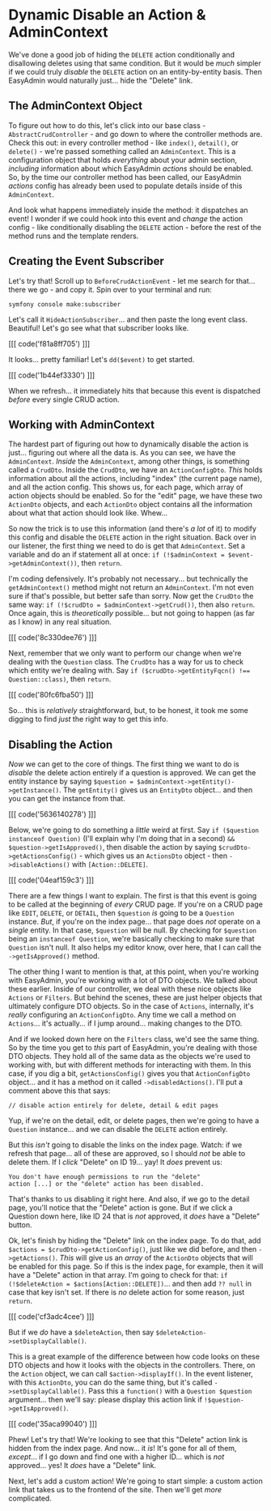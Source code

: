 # Dynamic Disable an Action & AdminContext

We've done a good job of hiding the `DELETE` action conditionally and disallowing
deletes using that same condition. But it would be *much* simpler if we could truly
*disable* the `DELETE` action on an entity-by-entity basis. Then EasyAdmin would
naturally just... hide the "Delete" link.

## The AdminContext Object

To figure out how to do this, let's click into our base class -
`AbstractCrudController` - and go down to where the controller methods are. Check
this out: in every controller method - like `index()`, `detail()`, or `delete()` -
we're passed something called an `AdminContext`. This is a configuration object that
holds *everything* about your admin section, *including* information about which
EasyAdmin *actions* should be enabled. So, by the time our controller method
has been called, our EasyAdmin *actions* config has already been used to
populate details inside of this `AdminContext`.

And look what happens immediately inside the method: it dispatches an event! I
wonder if we could hook into this event and *change* the action config - like
conditionally disabling the `DELETE` action - before the rest of the method
runs and the template renders.

## Creating the Event Subscriber

Let's try that! Scroll up to `BeforeCrudActionEvent` - let me search for
that... there we go - and copy it. Spin over to your terminal and run:

```terminal
symfony console make:subscriber
```

Let's call it `HideActionSubscriber`... and then paste the long event class.
Beautiful! Let's go see what that subscriber looks like. 

[[[ code('f81a8ff705') ]]]

It looks... pretty familiar! Let's `dd($event)` to get started.

[[[ code('1b44ef3330') ]]]

When we refresh... it immediately hits that because this event is dispatched *before*
every single CRUD action.

## Working with AdminContext

The hardest part of figuring out how to dynamically disable the action is just...
figuring out where all the data is. As you can see, we have the `AdminContext`.
*Inside* the `AdminContext`, among other things, is something called a `CrudDto`.
Inside the `CrudDto`, we have an `ActionConfigDto`. *This* holds information about
all the actions, including "index" (the current page name), and all the action
config. This shows us, for each page, which array of action objects should be
enabled. So for the "edit" page, we have these two `ActionDto` objects, and each
`ActionDto` object contains all the information about what that action should
look like. Whew...

So now the trick is to use this information (and there's *a lot* of it) to modify
this config and disable the `DELETE` action in the right situation. Back over
in our listener, the first thing we need to do is get that `AdminContext`. Set a
variable and do an if statement all at once:
`if (!$adminContext = $event->getAdminContext())`, then `return`.

I'm coding defensively. It's probably not necessary... but technically the
`getAdminContext()` method might not return an `AdminContext`. I'm not even sure
if that's possible, but better safe than sorry. Now get the `CrudDto` the same way:
`if (!$crudDto = $adminContext->getCrud())`, then also `return`. Once again, this
is *theoretically* possible... but not going to happen (as far as I know) in any
real situation.

[[[ code('8c330dee76') ]]]

Next, remember that we only want to perform our change when we're dealing with
the `Question` class. The `CrudDto` has a way for us to check which entity we're
dealing with. Say `if ($crudDto->getEntityFqcn() !== Question::class)`, then
`return`.

[[[ code('80fc6fba50') ]]]

So... this is *relatively* straightforward, but, to be honest, it took me some
digging to find *just* the right way to get this info.

## Disabling the Action

*Now* we can get to the core of things. The first thing we want to do is *disable*
the delete action entirely if a question is approved. We can get the entity
instance by saying `$question = $adminContext->getEntity()->getInstance()`. The
`getEntity()` gives us an `EntityDto` object... and then you can get the instance
from that.

[[[ code('5636140278') ]]]

Below, we're going to do something a *little* weird at first. Say
`if ($question instanceof Question)` (I'll explain why I'm doing that in a second)
`&& $question->getIsApproved()`, then disable the action by saying
`$crudDto->getActionsConfig()` - which gives us an `ActionsDto` object - then
`->disableActions()` with `[Action::DELETE]`.

[[[ code('04eaf159c3') ]]]

There are a few things I want to explain. The first is that this event is going to
be called at the beginning of *every* CRUD page. If you're on a CRUD page like
`EDIT`, `DELETE`, or `DETAIL`, then `$question` *is* going to be a `Question` instance.
*But*, if you're on the index page... that page does *not* operate on a *single*
entity. In that case, `$question` will be null. By checking for `$question` being
an `instanceof Question`, we're basically checking to make sure that `Question`
isn't null. It also helps my editor know, over here, that I can call the
`->getIsApproved()` method.

The other thing I want to mention is that, at this point, when you're working with
EasyAdmin, you're working with a lot of DTO objects. We talked about these earlier.
Inside of our controller, we deal with these nice objects like `Actions` or
`Filters`. But behind the scenes, these are just helper objects that ultimately
configure DTO objects. So in the case of `Actions`, internally, it's *really*
configuring an `ActionConfigDto`. Any time we call a method on `Actions`... it's
actually... if I jump around... making changes to the DTO.

And if we looked down here on the `Filters` class, we'd see the same thing. So by
the time you get to *this* part of EasyAdmin, you're dealing with those DTO objects.
They hold all of the same data as the objects we're used to working with, but
with different methods for interacting with them. In this case, if you dig a
bit, `getActionsConfig()` gives you that `ActionConfigDto` object... and it
has a method on it called `->disabledActions()`. I'll put a comment above this that
says:

```
// disable action entirely for delete, detail & edit pages
```

Yup, if we're on the detail, edit, or delete pages, then we're going to have a
`Question` instance... and we can disable the `DELETE` action entirely.

But this *isn't* going to disable the links on the index page. Watch: if we refresh
that page... all of these are approved, so I should *not* be able to delete them.
If I *click* "Delete" on ID 19... yay! It *does* prevent us:

```
You don't have enough permissions to run the "delete"
action [...] or the "delete" action has been disabled.
```

That's thanks to us disabling it right here. And also, if we go to the detail page,
you'll notice that the "Delete" action is gone. But if we click a Question down here,
like ID 24 that is *not* approved, it *does* have a "Delete" button.

Ok, let's finish by hiding the "Delete" link on the index page. To do that,
add `$actions = $crudDto->getActionConfig()`, just like we did before, and then
`->getActions()`. *This* will give us an *array* of the `ActionDto` objects that
will be enabled for this page. So if this is the index page, for example, then
it will have a "Delete" action in that array. I'm going to check for that:
`if (!$deleteAction = $actions[Action::DELETE])`... and then add `?? null` in case
that key isn't set. If there is *no* delete action for some reason, just `return`.

[[[ code('cf3adc4cee') ]]]

But if we *do* have a `$deleteAction`, then say `$deleteAction->setDisplayCallable()`.

This is a great example of the difference between how code looks on these DTO
objects and how it looks with the objects in the controllers. There,
on the `Action` object, we can call `$action->displayIf()`. In the event
listener, with this `ActionDto`, you can do the same thing, but it's called
`->setDisplayCallable()`. Pass this a `function()` with a `Question $question`
argument... then we'll say: please display this action link if
`!$question->getIsApproved()`.

[[[ code('35aca99040') ]]]

Phew! Let's try that! We're looking to see that this "Delete" action link is hidden
from the index page. And now... it *is*! It's gone for all of them, *except*...
if I go down and find one with a higher ID... which is *not* approved... yes!
It *does* have a "Delete" link.

Next, let's add a custom action! We're going to start simple: a custom action link
that takes us to the frontend of the site. Then we'll get *more* complicated.
